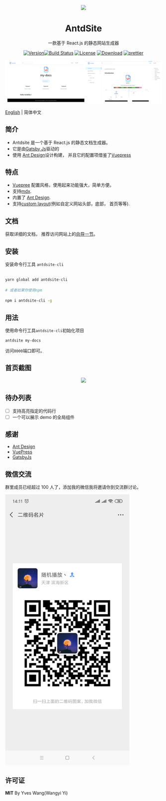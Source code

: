   <p align="center"><a href="https://www.yvescoding.com/antdsite/"><img width="100" src="https://www.yvescoding.com/antdsite/favicon.png" /></a></p>

<h1 align="center">AntdSite</h1>
<p align="center">
一款基于 React.js 的静态网站生成器
</p>
<p align="center">
  <a href="https://www.npmjs.com/package/antdsite"><img src="https://img.shields.io/npm/v/antdsite.svg" alt="Version"></a><a href="https://circleci.com/gh/YvesCoding/antdsite/tree/master"><img src="https://circleci.com/gh/YvesCoding/antdsite/tree/master.png?style=shield" alt="Build Status"></a> 
  <a href="https://www.npmjs.com/package/antdsite"><img src="https://img.shields.io/npm/l/antdsite.svg" alt="License"></a>
<a href="https://www.npmjs.com/package/antdsite"><img src="https://img.shields.io/npm/dm/antdsite.svg" alt="Download"></a>
<a href="https://github.com/YvesCoding/antdsite"><img src="https://img.shields.io/badge/code_style-prettier-ff69b4.svg?style=flat-square" alt="prettier"></a>
</p>

[![](https://github.com/wangyi7099/pictureCdn/blob/master/allPic/antdsite/screenshot-readme.png?raw=true)](https://www.yvescoding.com/antdsite/)

[English](./README.md) | 简体中文

## 简介

- Antdsite 是一个基于 React.js 的静态文档生成器。
- 它是由[Gatsby Js](https://www.gatsbyjs.org/)驱动的
- 使用 [Ant Design](https://ant.design/)设计构建， 并且它的配置项借鉴了[Vuepress](https://vuepress.vuejs.org/)

## 特点

- [Vuepree](https://vuepress.vuejs.org/) 配置风格，使用起来功能强大，简单方便。
- 支持[mdx](https://github.com/mdx-js/mdx).
- 内置了 [Ant Design](https://ant.design).
- 支持[custom layout](https://www.yvescoding.com/antdsite/zh/guide/theme#custom-layout)(例如自定义网站头部，底部， 首页等等).

## 文档

获取详细的文档， 推荐访问网站上的[向导一节](https://www.yvescoding.com/antdsite/guide/getting-started)。

## 安装

安装命令行工具 `antdsite-cli`

```bash

yarn global add antdsite-cli

# 或者如果你使用npm

npm i antdsite-cli -g

```

## 用法

使用命令行工具`antdsite-cli`初始化项目

```bash
antdsite my-docs
```

访问`8000`端口即可。

## 首页截图

<p align="center">
<img src="https://www.yvescoding.com/antdsite/screenshot.png" width="700" />
</p>

## 待办列表

- [ ] 支持高亮指定的代码行
- [ ] 一个可以展示 demo 的全局组件

## 感谢

- [Ant Design](https://ant.design/)
- [VuePress](https://vuepress.vuejs.org/)
- [GatsbyJs](https://www.gatsbyjs.org/)

## 微信交流

群里成员已经超过 100 人了，添加我的微信我将邀请你到交流群讨论。

 <img src="https://github.com/wangyi7099/pictureCdn/blob/master/allPic/vuescroll/wx.png?raw=true" width="400" alt="Demo" style="max-width:100%;">

## 许可证

**MIT** By Yves Wang(Wangyi Yi)
